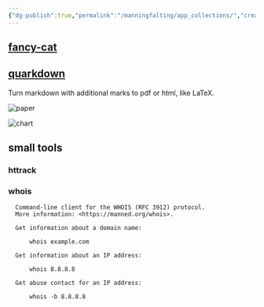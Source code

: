 ```yaml
---
{"dg-publish":true,"permalink":"/manningfalting/app_collections/","created":"2025-06-04T12:57:54.897+08:00"}
---
```



## [fancy-cat](https://github.com/freref/fancy-cat)

## [quarkdown](https://github.com/iamgio/quarkdown)

Turn markdown with additional marks to pdf or html, like LaTeX.

![paper](https://raw.githubusercontent.com/iamgio/quarkdown/project-files/images/code-paper.png)

![chart](https://raw.githubusercontent.com/iamgio/quarkdown/project-files/images/code-chart.png)

## small tools

### httrack

### whois

```tldr
  Command-line client for the WHOIS (RFC 3912) protocol.
  More information: <https://manned.org/whois>.

  Get information about a domain name:

      whois example.com

  Get information about an IP address:

      whois 8.8.8.8

  Get abuse contact for an IP address:

      whois -b 8.8.8.8
```
